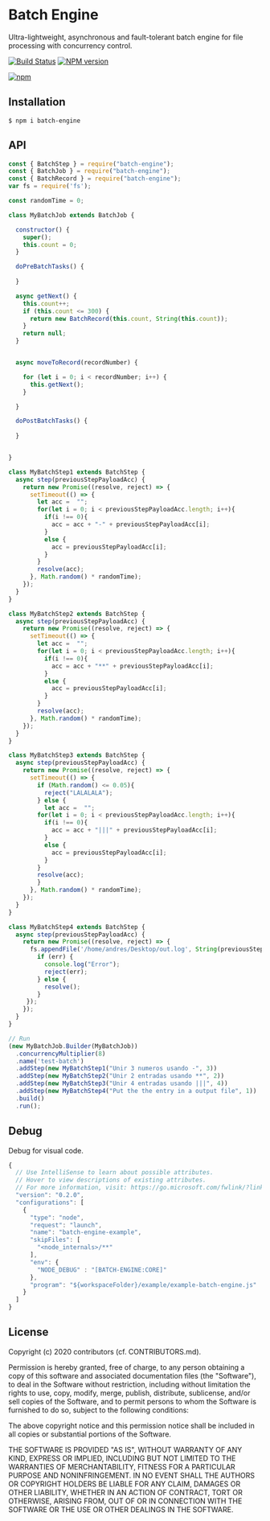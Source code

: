 
# Batch Engine

Ultra-lightweight, asynchronous and fault-tolerant batch engine for file processing with concurrency control.

[![Build Status](https://github.com/Rocket-Buddha/batch-engine/workflows/batch-engine-ci/badge.svg)](https://github.com/Rocket-Buddha/batch-engine/actions)
[![NPM version](https://badge.fury.io/js/batch-engine.svg)](http://badge.fury.io/js/batch-engine)

[![npm](https://nodei.co/npm/batch-engine.png)](https://www.npmjs.com/package/batch-engine)

## Installation

```
$ npm i batch-engine
```

## API

```js
const { BatchStep } = require("batch-engine");
const { BatchJob } = require("batch-engine");
const { BatchRecord } = require("batch-engine");
var fs = require('fs');

const randomTime = 0;

class MyBatchJob extends BatchJob {

  constructor() {
    super();
    this.count = 0;
  }

  doPreBatchTasks() {
    
  }

  async getNext() {
    this.count++;
    if (this.count <= 300) {
      return new BatchRecord(this.count, String(this.count));
    }
    return null;
  }


  async moveToRecord(recordNumber) {

    for (let i = 0; i < recordNumber; i++) {
      this.getNext();
    }

  }

  doPostBatchTasks() {
   
  }


}

class MyBatchStep1 extends BatchStep {
  async step(previousStepPayloadAcc) {
    return new Promise((resolve, reject) => {
      setTimeout(() => {
        let acc =  "";
        for(let i = 0; i < previousStepPayloadAcc.length; i++){
          if(i !== 0){
            acc = acc + "-" + previousStepPayloadAcc[i];
          }
          else {
            acc = previousStepPayloadAcc[i];
          }
        }       
        resolve(acc);
      }, Math.random() * randomTime);
    });
  }
}

class MyBatchStep2 extends BatchStep {
  async step(previousStepPayloadAcc) {
    return new Promise((resolve, reject) => {
      setTimeout(() => {
        let acc =  "";
        for(let i = 0; i < previousStepPayloadAcc.length; i++){
          if(i !== 0){
            acc = acc + "**" + previousStepPayloadAcc[i];
          }
          else {
            acc = previousStepPayloadAcc[i];
          }
        }  
        resolve(acc);
      }, Math.random() * randomTime);
    });
  }
}

class MyBatchStep3 extends BatchStep {
  async step(previousStepPayloadAcc) {
    return new Promise((resolve, reject) => {
      setTimeout(() => {
        if (Math.random() <= 0.05){
          reject("LALALALA");
        } else {
          let acc =  "";
        for(let i = 0; i < previousStepPayloadAcc.length; i++){
          if(i !== 0){
            acc = acc + "|||" + previousStepPayloadAcc[i];
          }
          else {
            acc = previousStepPayloadAcc[i];
          }
        }    
        resolve(acc);
        }
      }, Math.random() * randomTime);
    });
  }
}

class MyBatchStep4 extends BatchStep {
  async step(previousStepPayloadAcc) {
    return new Promise((resolve, reject) => {
      fs.appendFile('/home/andres/Desktop/out.log', String(previousStepPayloadAcc[0]) + "\n", function (err) {
        if (err) { 
          console.log("Error");
          reject(err);
        } else {
          resolve();
        }
     });
    });
  }
}

// Run 
(new MyBatchJob.Builder(MyBatchJob))
  .concurrencyMultiplier(8)
  .name('test-batch')
  .addStep(new MyBatchStep1("Unir 3 numeros usando -", 3))
  .addStep(new MyBatchStep2("Unir 2 entradas usando **", 2))
  .addStep(new MyBatchStep3("Unir 4 entradas usando |||", 4))
  .addStep(new MyBatchStep4("Put the the entry in a output file", 1))
  .build()
  .run();
```
## Debug
Debug for visual code.
```js
{
  // Use IntelliSense to learn about possible attributes.
  // Hover to view descriptions of existing attributes.
  // For more information, visit: https://go.microsoft.com/fwlink/?linkid=830387
  "version": "0.2.0",
  "configurations": [
    {
      "type": "node",
      "request": "launch",
      "name": "batch-engine-example",
      "skipFiles": [
        "<node_internals>/**"
      ],
      "env": {
        "NODE_DEBUG" : "[BATCH-ENGINE:CORE]"
      },
      "program": "${workspaceFolder}/example/example-batch-engine.js"
    }
  ]
}
```

## License

Copyright (c) 2020 contributors (cf. CONTRIBUTORS.md).

Permission is hereby granted, free of charge, to any person obtaining a copy of
this software and associated documentation files (the "Software"), to deal in
the Software without restriction, including without limitation the rights to
use, copy, modify, merge, publish, distribute, sublicense, and/or sell copies of
the Software, and to permit persons to whom the Software is furnished to do so,
subject to the following conditions:

The above copyright notice and this permission notice shall be included in all
copies or substantial portions of the Software.

THE SOFTWARE IS PROVIDED "AS IS", WITHOUT WARRANTY OF ANY KIND, EXPRESS OR
IMPLIED, INCLUDING BUT NOT LIMITED TO THE WARRANTIES OF MERCHANTABILITY, FITNESS
FOR A PARTICULAR PURPOSE AND NONINFRINGEMENT. IN NO EVENT SHALL THE AUTHORS OR
COPYRIGHT HOLDERS BE LIABLE FOR ANY CLAIM, DAMAGES OR OTHER LIABILITY, WHETHER
IN AN ACTION OF CONTRACT, TORT OR OTHERWISE, ARISING FROM, OUT OF OR IN
CONNECTION WITH THE SOFTWARE OR THE USE OR OTHER DEALINGS IN THE SOFTWARE.
